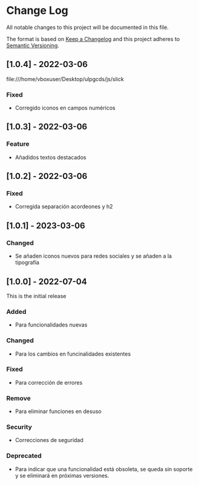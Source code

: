 # Change Log
All notable changes to this project will be documented in this file.
 
The format is based on [Keep a Changelog](http://keepachangelog.com/)
and this project adheres to [Semantic Versioning](http://semver.org/).

## [1.0.4] - 2022-03-06
file:///home/vboxuser/Desktop/ulpgcds/js/slick

### Fixed
- Corregido iconos en campos numéricos

## [1.0.3] - 2022-03-06

### Feature
- Añadidos textos destacados

## [1.0.2] - 2022-03-06

### Fixed
- Corregida separación acordeones y h2

## [1.0.1] - 2023-03-06

### Changed
- Se añaden iconos nuevos para redes sociales y se añaden a la tipografía

## [1.0.0] - 2022-07-04
This is the initial release

### Added
- Para funcionalidades nuevas

### Changed
- Para los cambios en funcinalidades existentes

### Fixed
- Para corrección de errores

### Remove
- Para eliminar funciones en desuso

### Security
- Correcciones de seguridad

### Deprecated
- Para indicar que una funcionalidad está obsoleta, se queda sin soporte y se eliminará en próximas versiones.

